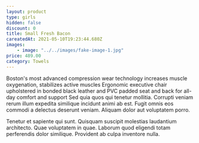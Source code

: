 ```yaml
---
layout: product
type: girls
hidden: false
discount: 0
title: Small Fresh Bacon
careatedAt: 2021-05-10T19:23:44.680Z
images:
    - image: "../../images/fake-image-1.jpg"
price: 489.00
category: Towels
---
```

Boston's most advanced compression wear technology increases muscle oxygenation, stabilizes active muscles
Ergonomic executive chair upholstered in bonded black leather and PVC padded seat and back for all-day comfort and support
Sed quia quos qui tenetur mollitia. Corrupti veniam rerum illum expedita similique incidunt animi ab est. Fugit omnis eos commodi a delectus deserunt veniam. Aliquam dolor aut voluptatem porro.
 Tenetur et sapiente qui sunt. Quisquam suscipit molestias laudantium architecto. Quae voluptatem in quae. Laborum quod eligendi totam perferendis dolor similique. Provident ab culpa inventore nulla.
